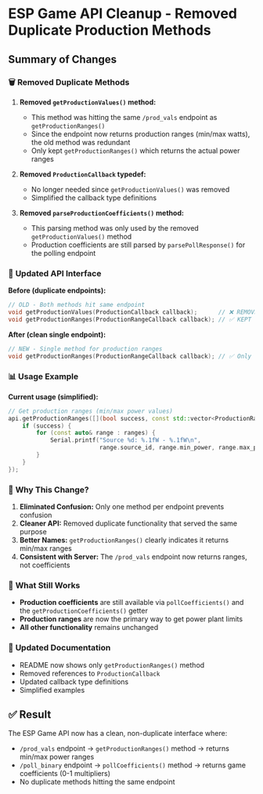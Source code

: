 # ESP Game API Cleanup - Removed Duplicate Production Methods

## Summary of Changes

### 🗑️ **Removed Duplicate Methods**

1. **Removed `getProductionValues()` method:**
   - This method was hitting the same `/prod_vals` endpoint as `getProductionRanges()`
   - Since the endpoint now returns production ranges (min/max watts), the old method was redundant
   - Only kept `getProductionRanges()` which returns the actual power ranges

2. **Removed `ProductionCallback` typedef:**
   - No longer needed since `getProductionValues()` was removed
   - Simplified the callback type definitions

3. **Removed `parseProductionCoefficients()` method:**
   - This parsing method was only used by the removed `getProductionValues()` method
   - Production coefficients are still parsed by `parsePollResponse()` for the polling endpoint

### 🔧 **Updated API Interface**

**Before (duplicate endpoints):**
```cpp
// OLD - Both methods hit same endpoint
void getProductionValues(ProductionCallback callback);      // ❌ REMOVED
void getProductionRanges(ProductionRangeCallback callback); // ✅ KEPT
```

**After (clean single endpoint):**
```cpp
// NEW - Single method for production ranges
void getProductionRanges(ProductionRangeCallback callback); // ✅ Only this remains
```

### 📊 **Usage Example**

**Current usage (simplified):**
```cpp
// Get production ranges (min/max power values)
api.getProductionRanges([](bool success, const std::vector<ProductionRange>& ranges, const std::string& error) {
    if (success) {
        for (const auto& range : ranges) {
            Serial.printf("Source %d: %.1fW - %.1fW\n", 
                          range.source_id, range.min_power, range.max_power);
        }
    }
});
```

### 🎯 **Why This Change?**

1. **Eliminated Confusion:** Only one method per endpoint prevents confusion
2. **Cleaner API:** Removed duplicate functionality that served the same purpose
3. **Better Names:** `getProductionRanges()` clearly indicates it returns min/max ranges
4. **Consistent with Server:** The `/prod_vals` endpoint now returns ranges, not coefficients

### 🔄 **What Still Works**

- **Production coefficients** are still available via `pollCoefficients()` and the `getProductionCoefficients()` getter
- **Production ranges** are now the primary way to get power plant limits
- **All other functionality** remains unchanged

### 📝 **Updated Documentation**

- README now shows only `getProductionRanges()` method
- Removed references to `ProductionCallback`
- Updated callback type definitions
- Simplified examples

## ✅ **Result**

The ESP Game API now has a clean, non-duplicate interface where:
- `/prod_vals` endpoint → `getProductionRanges()` method → returns min/max power ranges
- `/poll_binary` endpoint → `pollCoefficients()` method → returns game coefficients (0-1 multipliers)
- No duplicate methods hitting the same endpoint
